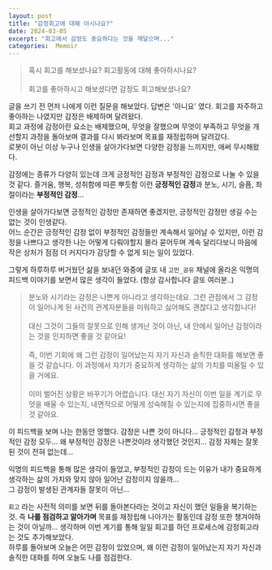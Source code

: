 ```yaml
---
layout: post
title: "감정회고에 대해 아시나요?"
date: 2024-03-05
excerpt: "회고에서 감정도 중요하다는 것을 깨달으며..."
categories:  Memoir
---
```


> 혹시 회고를 해보셨나요? 회고활동에 대해 좋아하시나요?
> <br/><br/>
> 회고를 좋아하시고 해보셨다면 감정도 회고해보셨나요?

글을 쓰기 전 먼저 나에게 이런 질문을 해보았다. 답변은 '아니요' 였다. 회고를 자주하고 좋아하는 나였지만 감정은 배제하며 달려왔다. <br/>
회고 과정에 감정이란 요소는 배제했으며, 무엇을 잘했으며 무엇이 부족하고 무엇을 개선할지 과정을 돌아보며 결과를 다시 봐라보며 목표를 재정립하며 달려갔다. <br/>
로봇이 아닌 이상 누구나 인생을 살아가다보면 다양한 감정을 느끼지만, 애써 무시해왔다. 

감정에는 종류가 다양히 있는데 크게 긍정적인 감정과 부정적인 감정으로 나눌 수 있을 것 같다. 즐거움, 행복, 성취함에 따른 뿌듯함 이런 **긍정적인 감정**과 분노, 시기, 슬픔, 좌절이라는 **부정적인 감정**...

인생을 살아가다보면 긍정적인 감정만 존재하면 좋겠지만, 긍정적인 감정만 생길 수는 없는 것이 인생같다. <br/>
어느 순간은 긍정적인 감정 없이 부정적인 감정들만 계속해서 일어날 수 있지만, 이런 감정을 나쁘다고 생각한 나는 어떻게 다뤄야할지 몰라 묻어두며 계속 달리다보니 마음에 작은 상처가 점점 더 커지다가 감당할 수 없게 되는 일이 있었다.

그렇게 하루하루 버거웠던 삶을 보내던 와중에 글또 내 `고민_공유` 채널에 올라온 익명의 피드백 이야기를 보면서 많은 생각이 들었다. (항상 감사합니다 글또 여러분..)

> 분노와 시기라는 감정은 나쁜게 아니라고 생각하는데요. 그런 관점에서 그 감정이 일어나게 된 사건의 관계자분들을 미워하고 싫어해도 괜찮다고 생각합니다!
> <br/><br/>
> 대신 그것이 그들의 잘못으로 인해 생겨난 것이 아닌, 내 안에서 일어난 감정이라는 것을 인지하면 좋을 것 같아요!
> <br/><br/>
> 즉, 이번 기회에 왜 그런 감정이 일어났는지 자기 자신과 솔직한 대화를 해보면 좋을 것 같습니다. 이 과정에서 자기가 중요하게 생각하는 삶의 가치를 떠올릴 수 있을 거에요.
> <br/><br/>
> 이미 벌어진 상황은 바꾸기가 어렵습니다. 대신 자기 자신이 이번 일을 계기로 무엇을 배울 수 있는지, 내면적으로 어떻게 성숙해질 수 있는지에 집중하시면 좋을 것 같아요.

이 피드백을 보며 나는 한동안 멍했다. 감정은 나쁜 것이 아니다... 긍정적인 감정과 부정적인 감정 모두... 왜 부정적인 감정은 나쁜것이라 생각했던 것인지... 감정 자체는 잘못된 것이 전혀 없는데...

익명의 피드백을 통해 많은 생각이 들었고, 부정적인 감정이 드는 이유가 내가 중요하게 생각하는 삶의 가치와 맞지 않아 일어난 감정이지 않을까... <br/>
그 감정이 발생된 관계자들 잘못이 아닌...

`회고` 라는 사전적 의미를 보면 뒤를 돌아본다라는 것이고 자신이 했던 일들을 복기하는 것. 즉 **나를 점검하고 알아가며** 목표를 재정립해 나아가는 활동인데 감정 또한 챙겨야하는 것이 아닐까... 생각하며 이번 계기를 통해 일일 회고를 하던 프로세스에 감정회고라는 것도 추가해보았다. <br/>
하루를 돌아보며 오늘은 어떤 감정이 있었으며, 왜 이런 감정이 일어났는지 자기 자신과 솔직한 대화를 하며 오늘도 나를 점검한다.

